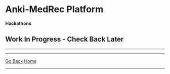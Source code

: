 **Anki-MedRec Platform**
===================


**Hackathons**

## Work In Progress - Check Back Later

----------

<hr />
<a href="index" class="btn" >Go Back Home</a>
<hr />
